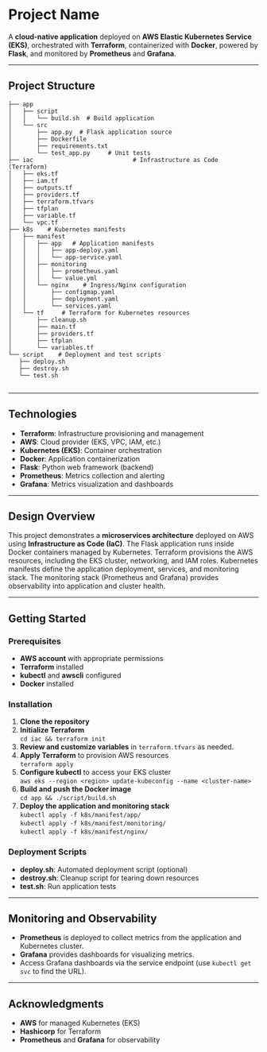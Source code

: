 # Project Name

A **cloud-native application** deployed on **AWS Elastic Kubernetes Service (EKS)**, orchestrated with **Terraform**, containerized with **Docker**, powered by **Flask**, and monitored by **Prometheus** and **Grafana**.

---

## Project Structure
```
├── app
│   ├── script
│   │   └── build.sh  # Build application
│   └── src
│       ├── app.py  # Flask application source
│       ├── Dockerfile            
│       ├── requirements.txt
│       └── test_app.py     # Unit tests
├── iac                            # Infrastructure as Code (Terraform)
│   ├── eks.tf                    
│   ├── iam.tf 
│   ├── outputs.tf
│   ├── providers.tf
│   ├── terraform.tfvars
│   ├── tfplan
│   ├── variable.tf
│   └── vpc.tf
├── k8s    # Kubernetes manifests
│   ├── manifest
│   │   ├── app   # Application manifests
│   │   │   ├── app-deploy.yaml
│   │   │   └── app-service.yaml
│   │   ├── monitoring
│   │   │   ├── prometheus.yaml
│   │   │   └── value.yml
│   │   └── nginx    # Ingress/Nginx configuration
│   │       ├── configmap.yaml
│   │       ├── deployment.yaml
│   │       └── services.yaml
│   └── tf     # Terraform for Kubernetes resources
│       ├── cleanup.sh
│       ├── main.tf
│       ├── providers.tf
│       ├── tfplan
│       └── variables.tf
└── script    # Deployment and test scripts
   ├── deploy.sh
   ├── destroy.sh
   └── test.sh


```
---

## Technologies

- **Terraform**: Infrastructure provisioning and management
- **AWS**: Cloud provider (EKS, VPC, IAM, etc.)
- **Kubernetes (EKS)**: Container orchestration
- **Docker**: Application containerization
- **Flask**: Python web framework (backend)
- **Prometheus**: Metrics collection and alerting
- **Grafana**: Metrics visualization and dashboards

---

## Design Overview

This project demonstrates a **microservices architecture** deployed on AWS using **Infrastructure as Code (IaC)**. The Flask application runs inside Docker containers managed by Kubernetes. Terraform provisions the AWS resources, including the EKS cluster, networking, and IAM roles. Kubernetes manifests define the application deployment, services, and monitoring stack. The monitoring stack (Prometheus and Grafana) provides observability into application and cluster health.

---

## Getting Started

### Prerequisites

- **AWS account** with appropriate permissions
- **Terraform** installed
- **kubectl** and **awscli** configured
- **Docker** installed

### Installation

1. **Clone the repository**
2. **Initialize Terraform**  
   `cd iac && terraform init`
3. **Review and customize variables** in `terraform.tfvars` as needed.
4. **Apply Terraform** to provision AWS resources  
   `terraform apply`
5. **Configure kubectl** to access your EKS cluster  
   `aws eks --region <region> update-kubeconfig --name <cluster-name>`
6. **Build and push the Docker image**  
   `cd app && ./script/build.sh`
7. **Deploy the application and monitoring stack**  
   `kubectl apply -f k8s/manifest/app/`  
   `kubectl apply -f k8s/manifest/monitoring/`  
   `kubectl apply -f k8s/manifest/nginx/`

### Deployment Scripts

- **deploy.sh**: Automated deployment script (optional)
- **destroy.sh**: Cleanup script for tearing down resources
- **test.sh**: Run application tests

---

## Monitoring and Observability

- **Prometheus** is deployed to collect metrics from the application and Kubernetes cluster.
- **Grafana** provides dashboards for visualizing metrics.
- Access Grafana dashboards via the service endpoint (use `kubectl get svc` to find the URL).

---

## Acknowledgments

- **AWS** for managed Kubernetes (EKS)
- **Hashicorp** for Terraform
- **Prometheus** and **Grafana** for observability
